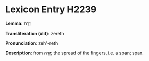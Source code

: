 # Lexicon Entry H2239

**Lemma**: זֶרֶת

**Transliteration (xlit)**: zereth

**Pronunciation**: zeh'-reth

**Description**:
from זָרָה; the spread of the fingers, i.e. a span; span.
